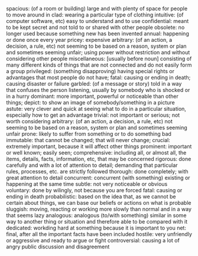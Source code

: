 spacious: (of a room or building) large and with plenty of space for people to move around in 
clad: wearing a particular type of clothing
intuitive: (of computer software, etc) easy to understand and to use
confidential: meant to be kept secret and not told to or shared with other people
obsolete: no longer used because something new has been invented
annual: happening or done once every year
pricey: expensive
arbitrary: (of an action, a decision, a rule, etc) not seeming to be based on a reason, system or plan and sometimes seeming unfair; using power without restriction and without considering other people
miscellaneous: [usually before noun] consisting of many different kinds of things that are not connected and do not easily form a group
privileged: (something disapproving) having special rights or advantages that most people do not have;
fatal: causing or ending in death; causing disaster or failure
garbled: (of a message or story) told in a way that confuses the person listening, usually by somebody who is shocked or in a hurry
dominant: more important, powerful or noticeable than other things;
depict: to show an image of somebody/something in a picture
astute: very clever and quick at seeing what to do in a particular situation, especially how to get an advantage
trivial: not important or serious; not worth considering
arbitrary: (of an action, a decision, a rule, etc) not seeming to be based on a reason, system or plan and sometimes seeming unfair
prone: likely to suffer from something or to do something bad
immutable: that cannot be changed; that will never change;
crucial: extremely important, because it will affect other things
prominent: important or well known; easily seen;
comprehensive: including all, or almost all, the items, details, facts, information, etc, that may be concerned
rigorous: done carefully and with a lot of attention to detail; demanding that particular rules, processes, etc. are strictly followed
thorough: done completely; with great attention to detail
concurrent: concurrent (with something) existing or happening at the same time
subtle: not very noticeable or obvious
voluntary: done by wilingly, not because you are forced
fatal: causing or ending in death
probabilistic: based on the idea that, as we cannot be certain about things, we can base our beliefs or actions on what is probable
sluggish: moving, reacting or working more slowly than normal and in a way that seems lazy
analogous: analogous (to/with something) similar in some way to another thing or situation and therefore able to be compared with it
dedicated: workding hard at something because it is important to you
net: final, after all the important facts have been included
hostile: very unfriendly or aggressive and ready to argue or fight
controversial: causing a lot of angry public discussion and disagreement
